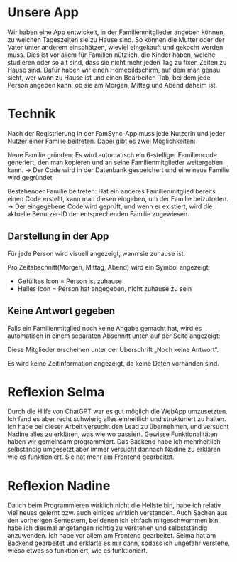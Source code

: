# Unsere App
Wir haben eine App entwickelt, in der Familienmitglieder angeben können, zu welchen Tageszeiten sie zu Hause sind. So können die Mutter oder der Vater unter anderem einschätzen, wieviel eingekauft und gekocht werden muss. Dies ist vor allem für Familien nützlich, die Kinder haben, welche studieren oder so alt sind, dass sie nicht mehr jeden Tag zu fixen Zeiten zu Hause sind.
Dafür haben wir einen Homebildschirm, auf dem man genau sieht, wer wann zu Hause ist und einen Bearbeiten-Tab, bei dem jede Person angeben kann, ob sie am Morgen, Mittag und Abend daheim ist.

# Technik
Nach der Registrierung in der FamSync-App muss jede Nutzerin und jeder Nutzer einer Familie beitreten. Dabei gibt es zwei Möglichkeiten:

Neue Familie gründen:
Es wird automatisch ein 6-stelliger Familiencode generiert, den man kopieren und an seine Familienmitglieder weitergeben kann.
→ Der Code wird in der Datenbank gespeichert und eine neue Familie wird gegründet

Bestehender Familie beitreten:
Hat ein anderes Familienmitglied bereits einen Code erstellt, kann man diesen eingeben, um der Familie beizutreten.
→ Der eingegebene Code wird geprüft, und wenn er existiert, wird die aktuelle Benutzer-ID der entsprechenden Familie zugewiesen.

## Darstellung in der App
Für jede Person wird visuell angezeigt, wann sie zuhause ist.

Pro Zeitabschnitt(Morgen, Mittag, Abend) wird ein Symbol angezeigt:
- Gefülltes Icon = Person ist zuhause
- Helles Icon = Person hat angegeben, nicht zuhause zu sein

## Keine Antwort gegeben
Falls ein Familienmitglied noch keine Angabe gemacht hat, wird es automatisch in einem separaten Abschnitt unten auf der Seite angezeigt:

Diese Mitglieder erscheinen unter der Überschrift „Noch keine Antwort“.

Es wird keine Zeitinformation angezeigt, da keine Daten vorhanden sind.

# Reflexion Selma
Durch die Hilfe von ChatGPT war es gut möglich die WebApp umzusetzten. Ich fand es aber recht schwierig alles einheitlich und strukturiert zu halten. Ich habe bei dieser Arbeit versucht den Lead zu übernehmen, und versucht Nadine alles zu erklären, was wie wo passiert. Gewisse Funktionalitäten haben wir gemeinsam programmiert. Das Backend habe ich mehrheitlich selbständig umgesetzt aber immer versucht dannach Nadine zu erklären wie es funktioniert. Sie hat mehr am Frontend gearbeitet.

# Reflexion Nadine
Da ich beim Programmieren wirklich nicht die Hellste bin, habe ich relativ viel neues gelernt bzw. auch einiges wirklich verstanden. Auch Sachen aus den vorherigen Semestern, bei denen ich einfach mitgeschwommen bin, habe ich diesmal angefangen richtig zu verstehen und selbstständig anzuwenden. Ich habe vor allem am Frontend gearbeitet. Selma hat am Backend gearbeitet und erklärte es mir dann, sodass ich ungefähr verstehe, wieso etwas so funktioniert, wie es funktioniert.
